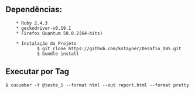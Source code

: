 ## Dependências:

        * Ruby 2.4.3
        * geckodriver-v0.19.1
        * Firefox Quantum 58.0.2(64-bits)

        * Instalação do Projeto
                $ git clone https://github.com/kstayner/Desafio_DBS.git
                $ bundle install


## Executar por Tag

    $ cucumber -t @teste_1 --format html --out report.html --format pretty
